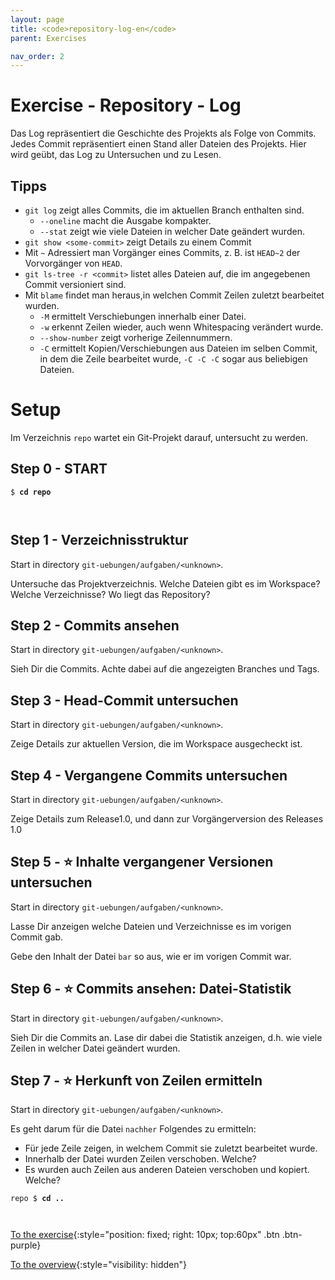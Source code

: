 ```yaml
---
layout: page
title: <code>repository-log-en</code>
parent: Exercises

nav_order: 2
---
```

# Exercise - Repository - Log

Das Log repräsentiert die Geschichte des Projekts
als Folge von Commits.
Jedes Commit repräsentiert einen Stand aller Dateien des Projekts.
Hier wird geübt, das Log zu Untersuchen und zu Lesen.


## Tipps

* `git log` zeigt alles Commits, die im aktuellen Branch enthalten sind.
  - `--oneline` macht die Ausgabe kompakter.
  - `--stat` zeigt wie viele Dateien in welcher Date geändert wurden.
* `git show <some-commit>` zeigt Details zu einem Commit
* Mit `~` Adressiert man Vorgänger eines Commits, 
  z. B. ist `HEAD~2` der Vorvorgänger von `HEAD`.
* `git ls-tree -r <commit>` listet alles Dateien auf, die im angegebenen
  Commit versioniert sind.
* Mit `blame` findet man heraus,in welchen Commit Zeilen zuletzt bearbeitet wurden.
  - `-M` ermittelt Verschiebungen innerhalb einer Datei. 
  - `-w` erkennt Zeilen wieder, auch wenn Whitespacing verändert wurde.
  - `--show-number` zeigt vorherige Zeilennummern.
  - `-C` ermittelt Kopien/Verschiebungen aus Dateien im selben  Commit, in dem die Zeile bearbeitet wurde,
    `-C -C -C` sogar aus beliebigen Dateien.

# Setup

Im Verzeichnis `repo` wartet ein Git-Projekt darauf,
untersucht zu werden. 


<h2>Step 0 - START <!-- UEB/Repository - Log/0 --></h2>


<pre><code>$ <b>cd repo</b><br><br><br></code></pre>


<h2>Step 1 - Verzeichnisstruktur <!-- UEB/Repository - Log/1 --></h2>

Start in directory `git-uebungen/aufgaben/<unknown>`.

Untersuche das Projektverzeichnis.
Welche Dateien gibt es im Workspace? Welche Verzeichnisse?
Wo liegt das Repository?

<h2>Step 2 - Commits ansehen <!-- UEB/Repository - Log/2 --></h2>

Start in directory `git-uebungen/aufgaben/<unknown>`.

Sieh Dir die Commits. 
Achte dabei auf die angezeigten Branches und Tags.

<h2>Step 3 - Head-Commit untersuchen <!-- UEB/Repository - Log/3 --></h2>

Start in directory `git-uebungen/aufgaben/<unknown>`.

Zeige Details zur aktuellen Version,
die im Workspace ausgecheckt ist.

<h2>Step 4 - Vergangene Commits untersuchen <!-- UEB/Repository - Log/4 --></h2>

Start in directory `git-uebungen/aufgaben/<unknown>`.

Zeige Details zum Release1.0,
und dann zur Vorgängerversion des Releases 1.0

<h2>Step 5 - ⭐ Inhalte vergangener Versionen untersuchen <!-- UEB/Repository - Log/5 --></h2>

Start in directory `git-uebungen/aufgaben/<unknown>`.

Lasse Dir anzeigen welche Dateien und Verzeichnisse
es im vorigen Commit gab.

Gebe den Inhalt der Datei `bar` so aus,  wie er im vorigen Commit war.

<h2>Step 6 - ⭐ Commits ansehen: Datei-Statistik <!-- UEB/Repository - Log/6 --></h2>

Start in directory `git-uebungen/aufgaben/<unknown>`.

Sieh Dir die Commits an. 
Lase dir dabei die Statistik anzeigen, 
d.h. wie viele Zeilen in welcher Datei geändert wurden.

<h2>Step 7 - ⭐ Herkunft von Zeilen ermitteln <!-- UEB/Repository - Log/7 --></h2>

Start in directory `git-uebungen/aufgaben/<unknown>`.

Es geht darum für die Datei `nachher` Folgendes zu ermitteln:

* Für jede Zeile zeigen, in welchem Commit sie zuletzt bearbeitet wurde.
* Innerhalb der Datei wurden Zeilen verschoben. Welche?
* Es wurden auch Zeilen aus anderen Dateien verschoben und kopiert. Welche?


<pre><code>repo $ <b>cd ..</b><br><br><br></code></pre>


[To the exercise](loesung-repository-log.html){:style="position: fixed; right: 10px; top:60px" .btn .btn-purple}

[To the overview](../../ueberblick.html){:style="visibility: hidden"}

